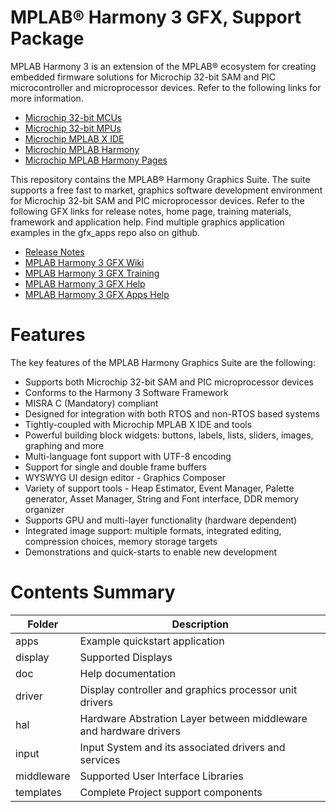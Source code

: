 # MPLAB® Harmony 3 GFX, Support Package

MPLAB Harmony 3 is an extension of the MPLAB® ecosystem for creating
embedded firmware solutions for Microchip 32-bit SAM and PIC microcontroller
and microprocessor devices.  Refer to the following links for more information.
 - [Microchip 32-bit MCUs](https://www.microchip.com/design-centers/32-bit)
 - [Microchip 32-bit MPUs](https://www.microchip.com/design-centers/32-bit-mpus)
 - [Microchip MPLAB X IDE](https://www.microchip.com/mplab/mplab-x-ide)
 - [Microchip MPLAB Harmony](https://www.microchip.com/mplab/mplab-harmony)
 - [Microchip MPLAB Harmony Pages](https://microchip-mplab-harmony.github.io/)

This repository contains the MPLAB® Harmony Graphics Suite.  The
suite supports a free fast to market, graphics software development environment for Microchip 32-bit SAM and PIC microprocessor devices.  Refer to
the following GFX links for release notes, home page, training materials, framework and application help.
Find multiple graphics application examples in the gfx_apps repo also on github.
 - [Release Notes](./release_notes.md)
 - [MPLAB Harmony 3 GFX Wiki](https://github.com/Microchip-MPLAB-Harmony/gfx/wiki)
 - [MPLAB Harmony 3 GFX Training](https://www.youtube.com/playlist?list=PL9B4edd-p2ag5xsIIHhja-caKYY7AKPxe)
 - [MPLAB Harmony 3 GFX Help](https://microchip-mplab-harmony.github.io/gfx)
 - [MPLAB Harmony 3 GFX Apps Help](https://microchip-mplab-harmony.github.io/gfx_apps)

# Features

The key features of the MPLAB Harmony Graphics Suite are the following:

- Supports both Microchip 32-bit SAM and PIC microprocessor devices
- Conforms to the Harmony 3 Software Framework
- MISRA C (Mandatory) compliant
- Designed for integration with both RTOS and non-RTOS based systems
- Tightly-coupled with Microchip MPLAB X IDE and tools
- Powerful building block widgets: buttons, labels, lists, sliders, images, graphing and more
- Multi-language font support with UTF-8 encoding
- Support for single and double frame buffers
- WYSWYG UI design editor - Graphics Composer
- Variety of support tools - Heap Estimator, Event Manager, Palette generator, Asset Manager, String and Font interface, DDR memory organizer
- Supports GPU and multi-layer functionality (hardware dependent)
- Integrated image support: multiple formats, integrated editing, compression choices, memory storage targets
- Demonstrations and quick-starts to enable new development

# Contents Summary

| Folder     | Description                                  |
|------------|----------------------------------------------|
| apps       | Example quickstart application |
| display    | Supported Displays |
| doc        | Help documentation                            |
| driver     | Display controller and graphics processor unit drivers |
| hal        | Hardware Abstration Layer between middleware and hardware drivers |
| input      | Input System and its associated drivers and services |
| middleware | Supported User Interface Libraries |
| templates | Complete Project support components |


